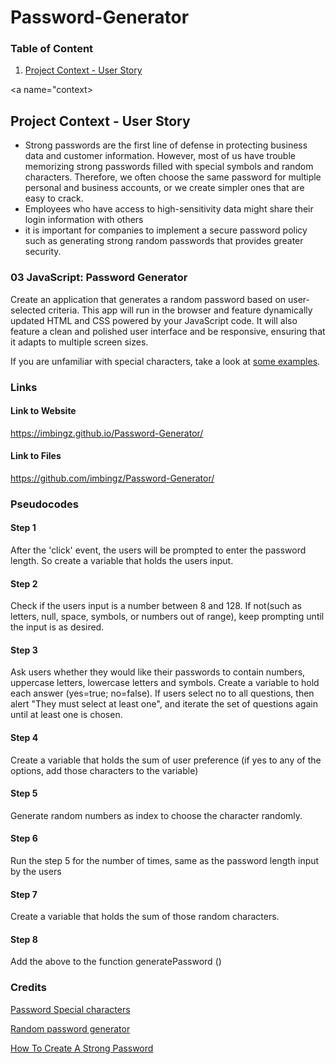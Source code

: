 # Password-Generator
### Table of Content
1. [Project Context - User Story](#context)


<a name="context></a>
## Project Context - User Story
* Strong passwords are the first line of defense in protecting business data and customer information. However, most of us have trouble memorizing strong passwords filled with special symbols and random characters. Therefore, we often choose the same password for multiple personal and business accounts, or we create simpler ones that are easy to crack. 
* Employees who have access to high-sensitivity data might share their login information with others
* it is important for companies to implement a secure password policy such as generating strong random passwords that provides greater security.




### 03 JavaScript: Password Generator

Create an application that generates a random password based on user-selected criteria. This app will run in the browser and feature dynamically updated HTML and CSS powered by your JavaScript code. It will also feature a clean and polished user interface and be responsive, ensuring that it adapts to multiple screen sizes.

If you are unfamiliar with special characters, take a look at [some examples](https://www.owasp.org/index.php/Password_special_characters).

### Links 
#### Link to Website

https://imbingz.github.io/Password-Generator/

#### Link to Files 
https://github.com/imbingz/Password-Generator/


### Pseudocodes 
#### Step 1
After the 'click' event, the users will be prompted to enter the password length. So create a variable that holds the users input. 
#### Step 2
Check if the users input is a number between 8 and 128. If not(such as letters, null, space, symbols, or numbers out of range), keep prompting until the input is as desired. 
#### Step 3
Ask users whether they would like their passwords to contain numbers, uppercase letters, lowercase letters and symbols. Create a variable to hold each answer (yes=true; no=false). If users select no to all questions, then alert "They must select at least one", and iterate the set of questions again until at least one is chosen. 
#### Step 4
Create a variable that holds the sum of user preference (if yes to any of the options, add those characters to the variable)
#### Step 5
Generate random numbers as index to choose the character randomly. 
#### Step 6
Run the step 5 for the number of times, same as the password length input by the users 
#### Step 7
Create a variable that holds the sum of those random characters. 
#### Step 8
Add the above to the function generatePassword ()


### Credits

[Password Special characters](https://owasp.org/www-community/password-special-characters)

[Random password generator](https://en.wikipedia.org/wiki/Random_password_generator)

[How To Create A Strong Password](https://www.pcmag.com/how-to/how-to-create-a-random-password-generator)
